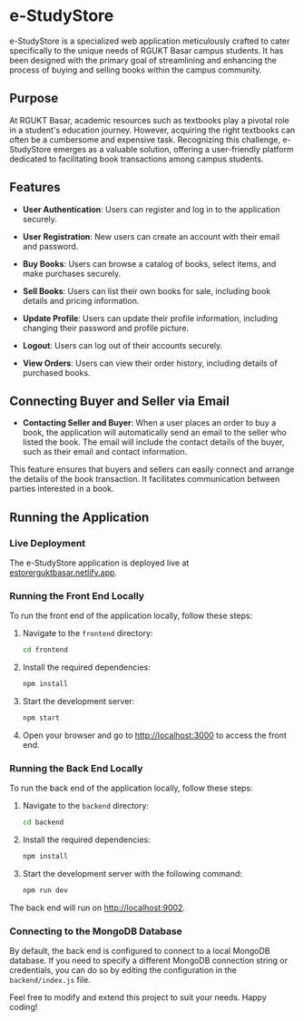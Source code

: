 # e-StudyStore

e-StudyStore is a specialized web application meticulously crafted to cater specifically to the unique needs of RGUKT Basar campus students. It has been designed with the primary goal of streamlining and enhancing the process of buying and selling books within the campus community.

## Purpose

At RGUKT Basar, academic resources such as textbooks play a pivotal role in a student's education journey. However, acquiring the right textbooks can often be a cumbersome and expensive task. Recognizing this challenge, e-StudyStore emerges as a valuable solution, offering a user-friendly platform dedicated to facilitating book transactions among campus students.

## Features

- **User Authentication**: Users can register and log in to the application securely.

- **User Registration**: New users can create an account with their email and password.

- **Buy Books**: Users can browse a catalog of books, select items, and make purchases securely.

- **Sell Books**: Users can list their own books for sale, including book details and pricing information.

- **Update Profile**: Users can update their profile information, including changing their password and profile picture.

- **Logout**: Users can log out of their accounts securely.

- **View Orders**: Users can view their order history, including details of purchased books.
  
## Connecting Buyer and Seller via Email

- **Contacting Seller and Buyer**: When a user places an order to buy a book, the application will automatically send an email to the seller who listed the book. The email will include the contact details of the buyer, such as their email and contact information.

This feature ensures that buyers and sellers can easily connect and arrange the details of the book transaction. It facilitates communication between parties interested in a book.

## Running the Application

### Live Deployment

The e-StudyStore application is deployed live at [estorerguktbasar.netlify.app](https://estorerguktbasar.netlify.app).

### Running the Front End Locally

To run the front end of the application locally, follow these steps:

1. Navigate to the `frontend` directory:

    ```sh
    cd frontend
    ```

2. Install the required dependencies:

    ```sh
    npm install
    ```

3. Start the development server:

    ```sh
    npm start
    ```

4. Open your browser and go to [http://localhost:3000](http://localhost:3000) to access the front end.

### Running the Back End Locally

To run the back end of the application locally, follow these steps:

1. Navigate to the `backend` directory:

    ```sh
    cd backend
    ```

2. Install the required dependencies:

    ```sh
    npm install
    ```

3. Start the development server with the following command:

    ```sh
    npm run dev
    ```

The back end will run on [http://localhost:9002](http://localhost:9002).

### Connecting to the MongoDB Database

By default, the back end is configured to connect to a local MongoDB database. If you need to specify a different MongoDB connection string or credentials, you can do so by editing the configuration in the `backend/index.js` file.

Feel free to modify and extend this project to suit your needs. Happy coding!
